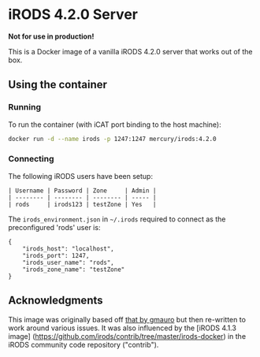 # iRODS 4.2.0 Server
**Not for use in production!**

This is a Docker image of a vanilla iRODS 4.2.0 server that works out of the box.

## Using the container
### Running
To run the container (with iCAT port binding to the host machine):
```bash
docker run -d --name irods -p 1247:1247 mercury/irods:4.2.0
```

### Connecting
The following iRODS users have been setup:
```
| Username | Password | Zone     | Admin |
| -------- | -------- | -------- | ----- |
| rods     | irods123 | testZone | Yes   |
```

The `irods_environment.json` in `~/.irods` required to connect as the preconfigured 'rods' user is:
```
{
    "irods_host": "localhost",
    "irods_port": 1247,
    "irods_user_name": "rods",
    "irods_zone_name": "testZone"
}
```

## Acknowledgments
This image was originally based off [that by gmauro](https://github.com/gmauro/boxed-irods) but then re-written to work
around various issues. It was also influenced by the [iRODS 4.1.3 image]
(https://github.com/irods/contrib/tree/master/irods-docker) in the iRODS community code repository ("contrib").